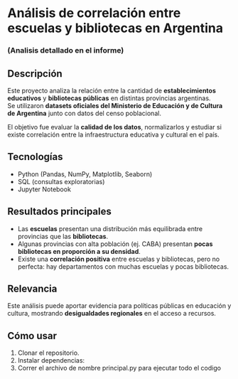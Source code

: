 # Análisis de correlación entre escuelas y bibliotecas en Argentina

### (Analisis detallado en el informe)

## Descripción
Este proyecto analiza la relación entre la cantidad de **establecimientos educativos** y **bibliotecas públicas** en distintas provincias argentinas.  
Se utilizaron **datasets oficiales del Ministerio de Educación y de Cultura de Argentina** junto con datos del censo poblacional.  

El objetivo fue evaluar la **calidad de los datos**, normalizarlos y estudiar si existe correlación entre la infraestructura educativa y cultural en el país.

## Tecnologías
- Python (Pandas, NumPy, Matplotlib, Seaborn)
- SQL (consultas exploratorias)
- Jupyter Notebook

## Resultados principales
- Las **escuelas** presentan una distribución más equilibrada entre provincias que las **bibliotecas**.  
- Algunas provincias con alta población (ej. CABA) presentan **pocas bibliotecas en proporción a su densidad**.  
- Existe una **correlación positiva** entre escuelas y bibliotecas, pero no perfecta: hay departamentos con muchas escuelas y pocas bibliotecas.  

## Relevancia
Este análisis puede aportar evidencia para políticas públicas en educación y cultura, mostrando **desigualdades regionales** en el acceso a recursos.

## Cómo usar
1. Clonar el repositorio.
2. Instalar dependencias:  
3. Correr el archivo de nombre principal.py para ejecutar todo el codigo
